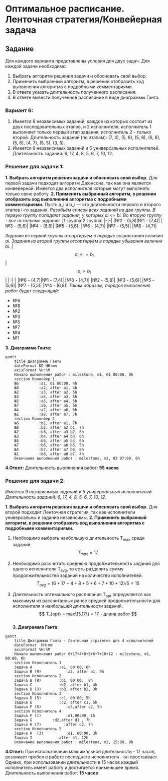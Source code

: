 # Оптимальное расписание. Ленточная стратегия/Конвейерная задача
## Задание
Для каждого варианта представлены условия для двух задач. Для каждой задачи необходимо: 
1. Выбрать алгоритм решения задачи и обосновать свой выбор.
2. Применить выбранный алгоритм, в решении отобразить ход выполнения алгоритма с подробными комментариями.
3. В ответе указать длительность полученного расписания.
4. В ответе вывести полученное расписание в виде диаграммы Ганта.

### Вариант 6:
1. Имеется 8 независимых заданий, каждое из которых состоит из двух последовательных этапов, и 2 исполнителя, исполнитель 1 выполняет только первый этап задания, исполнитель 2 - только второй. Длительность заданий (по этапам): (7, 4), (5, 8), (5, 6), (6, 8), (5, 6), (4, 7), (5, 5), (3, 5).
2. Имеется 9 независимых заданий и 5 универсальных исполнителей. Длительность заданий: 6, 17, 4, 8, 5, 6, 7, 10, 12.

### Решение для задачи 1:
**1. Выбрать алгоритм решения задачи и обосновать свой выбор.**
Для первой задачи подходит алгоритм Джонсона, так как она является конвейерной. Имеется два исполнителя которые могут выполнять только свою работу.
**2. Применить выбранный алгоритм, в решении отобразить ход выполнения алгоритма с подробными комментариями.**
Пусть a_i и b_i — это длительности первого и второго этапов i-го задания.
*Разобьём список всех заданий на две группы. В первую группу попадают задания, у которых аi <= bi. Во вторую группу - все остальные задания.*
|1 группа|2 группа|
|-|-|
|№2 - (5,8)|№1 - (7,4)|
|№3 - (5,6)|
|№4 - (6,8)|
|№5 - (5,6)|
|№6 - (4,7)|
|№7 - (5,5)|
|№8 - (4,7)|

*Задания из первой группы отсортируем в порядке возрастания величин аi. Задания из второй группы отсортируем в порядке убывания величин bi.*
|$${a_i} <= {b_i}$$|$${a_i} > {b_i}$$|
|-|-|
|№6 - (4,7)|№1 - (7,4)|
|№8 - (4,7)|
|№2 - (5,8)|
|№3 - (5,6)|
|№5 - (5,6)|
|№7 - (5,5)|
|№4 - (6,8)|
*Таким образом, порядок выполнения работ будет следующий:*
- №6
- №8
- №2
- №3
- №5
- №7
- №4
- №1

**3. Диаграмма Ганта:**
```mermaid
gantt
    title Диаграмма Ганта
    dateFormat DD HH:mm    
    axisFormat %H:%M
    Начало выполнения работ : milestone, m1, 01 00:00, 0h
    section Конвейер 1
    №6         :a1, 01 00:00, 4h
    №8         :a2, after a1, 4h
    №2         :a3, after a2, 5h
    №3         :a4, after a3, 5h
    №5         :a5, after a4, 5h
    №7         :a6, after a5, 5h
    №4         :a7, after a6, 6h
    №1         :a8, after a7, 7h
    section Конвейер 2
    №6         :b1, after a1, 7h
    №8         :b2, after a2 b1, 7h
    №2         :b3, after a3 b2, 8h
    №3         :b4, after a4 b3, 6h
    №5         :b5, after a5 b4, 6h
    №7         :b6, after a6 b5, 5h
    №4         :b7, after a7 b6, 8h
    №1         :b8, after a8 b7, 4h
    Окончание выполнения работ : milestone, m2, 03 07:00, 0h
```
**4.Ответ:**
Длительность выоплнения работ: **55 часов**
### Решение для задачи 2:

*Имеется 9 независимых заданий и 5 универсальных исполнителей. Длительность заданий: 6, 17, 4, 8, 5, 6, 7, 10, 12.*

**1. Выбрать алгоритм решения задачи и обосновать свой выбор.**
Для второй подходит Ленточная стратегия, так как исполнители универсальны и задания независимы.
**2. Применить выбранный алгоритм, в решении отобразить ход выполнения алгоритма с подробными комментариями.**
1. Необходимо выбрать наибольшую длительность T<sub>max</sub> среди заданий.    
$$  
T_{max} = 17  
$$  
2. Необходимо рассчитать среднюю продолжительность заданий для одного исполнителя T<sub>avg</sub>, то есть разделить сумму продолжительностей заданий на количество исполнителей.  
$$  
T_{avg} = (6+17+4+8+5+6+7+10+12) / 5 = 15
$$  

3. Длительность оптимального расписания T<sub>opt</sub> определяется как максимум из рассчитанных ранее средней продолжительности для исполнителя и наибольшей длительности заданий.  
$$  
T_{opt} = max\15,17\}  = 17 - длина работ
$$  
**3. Диаграмма Ганта:**
```mermaid
gantt
    title Диаграмма Ганта - Ленточная стратегия для 4 исполнителей
    dateFormat  HH:mm    
    axisFormat %H:%M
    Начало выполнения работ 6+17+4+8+5+6+7+10+12 : milestone, m1, 00:00, 0h
    section Исполнитель 1
    Задача A            :a1, 00:00, 6h
    Задача B (9)           :a2, after a1, 9h
    section Исполнитель 2
    Задача B (8)        :b1, 00:00,  8h
    Задача C            :b2, after b1, 4h
    Задача D (3)        :b3, after b2, 3h
    section Исполнитель 3
    Задача D (5)        :c1, 00:00, 5h
    Задача E            :c2, after c1, 5h
    Задача F (5)           :c3,after c2, 5h
    section Исполнитель 4
    Задача F (1)           :d1,00:00, 1h
    Задача G         :d2,after d1 , 7h
    Задача H (7)          :after d2, 7h
    section Исполнитель 5
    Задача H  (3)          :e1, 00:00, 3h
    Задача I           :after e1, 12h
    Окончание выполнения работ : milestone, m2, 15:00, 0h
```
**4.Ответ:**
При использовании максимальной длительности - 17 часов, возникает пробел в работе последнего исполнителя - он простаивает. Однако, при использовании длительности в 15 часов каждый исполнитель имеет работу и достигается наименьшее время.
Длительность выполнения работ: **15 часов**